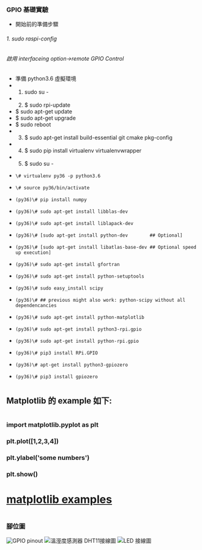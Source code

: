 ### GPIO 基礎實驗
* 開始前的準備步驟
###### 1. sudo raspi-config
######     啟用 interfaceing option->remote GPIO Control
* 準備 python3.6 虛擬環境
* 1. sudo su -
* 2. $ sudo rpi-update
*    $ sudo apt-get update
*    $ sudo apt-get upgrade
*    $ sudo reboot
* 3. $ sudo apt-get install build-essential git cmake pkg-config
* 4. $ sudo pip install virtualenv virtualenvwrapper
* 5. $ sudo su -
*     \# virtualenv py36 -p python3.6
*     \# source py36/bin/activate
*     (py36)\# pip install numpy
*     (py36)\# sudo apt-get install libblas-dev 
*     (py36)\# sudo apt-get install liblapack-dev      
*     (py36)\# [sudo apt-get install python-dev        ## Optional]
*     (py36)\# [sudo apt-get install libatlas-base-dev ## Optional speed up execution]
*     (py36)\# sudo apt-get install gfortran           
*     (py36)\# sudo apt-get install python-setuptools  
*     (py36)\# sudo easy_install scipy                 
*     (py36)\# ## previous might also work: python-scipy without all dependencancies
*     (py36)\# sudo apt-get install python-matplotlib  
*     (py36)\# sudo apt-get install python3-rpi.gpio
*     (py36)\# sudo apt-get install python-rpi.gpio
*     (py36)\# pip3 install RPi.GPIO
*     (py36)\# apt-get install python3-gpiozero
*     (py36)\# pip3 install gpiozero
#
## Matplotlib 的 example 如下:
#
### import matplotlib.pyplot as plt
### plt.plot([1,2,3,4])
### plt.ylabel('some numbers')
### plt.show()
#
# [matplotlib examples](https://matplotlib.org/1.4.1/users/pyplot_tutorial.html)
#
### 腳位圖
![GPIO pinout](https://github.com/jumbokh/rpi_class/blob/master/src/images/166109.jpg)
![溫溼度感測器 DHT11接線圖](https://github.com/jumbokh/rpi_class/blob/master/src/images/166107.jpg)
![LED 接線圖](https://github.com/jumbokh/rpi_class/blob/master/src/images/166108.jpg)

